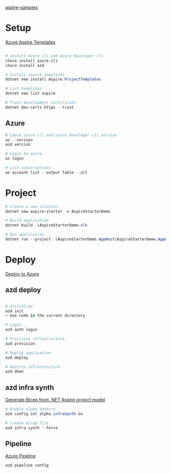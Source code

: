 [aspire-samples](https://github.com/dotnet/aspire-samples/tree/main/samples/AspireWithJavaScript)

# Setup

[Azure Aspire Templates](https://learn.microsoft.com/en-us/dotnet/aspire/fundamentals/aspire-sdk-templates)

```powershell

# Install Azure cli and Azure Developer cli
choco install azure-cli
choco install azd

# Install aspire templates
dotnet new install Aspire.ProjectTemplates

# List templates
dotnet new list aspire
```

```powershell
# Trust development certificate
dotnet dev-certs https --trust
```

## Azure

```powershell
# Check azure cli and azure developer cli version
az --version
azd version

# Login to azure
az login

# List subscriptions
az account list --output Table --all
```

# Project

```powershell
# Create a new solution
dotnet new aspire-starter -n AspireStarterDemo

# Build application
dotnet build .\AspireStarterDemo.sln

# Run application
dotnet run --project .\AspireStarterDemo.AppHost\AspireStarterDemo.AppHost.csproj
```

# Deploy

[Deploy to Azure](https://learn.microsoft.com/en-us/dotnet/aspire/deployment/azure/aca-deployment)

## azd deploy

```powershell

# Initialize
azd init
> Use code in the current directory

# Login
azd auth login

# Provision infrastructure
azd provision

# Deploy application
azd deploy

# Destroy infrastructure
azd down

```

## azd infra synth

[Generate Bicep from .NET Aspire project model](https://learn.microsoft.com/en-us/dotnet/aspire/deployment/azure/aca-deployment-azd-in-depth?branch=main&tabs=windows#generate-bicep-from-net-aspire-app-model)

```powershell
# Enable alpha feature
azd config set alpha.infraSynth on

# Create bicep file
azd infra synth --force
```

## Pipeline

[Azure Pipeline](https://github.com/Azure-Samples/azd-starter-bicep/blob/main/.azdo/pipelines/azure-dev.yml)

```powershell
azd pipeline config
```
